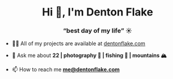 <h1 align="center">Hi 👋, I'm Denton Flake</h1>
<h3 align="center">“best day of my life” ☀️</h3>

- 👨‍💻 All of my projects are available at [dentonflake.com](dentonflake.com)

- 💬 Ask me about **22 | photography 📸 | fishing 🎣 | mountains 🏔️**

- 📫 How to reach me **me@dentonflake.com**



<!--
**dentonflake/dentonflake** is a ✨ _special_ ✨ repository because its `README.md` (this file) appears on your GitHub profile.

Here are some ideas to get you started:

- 🔭 I’m currently working on ...
- 🌱 I’m currently learning ...
- 👯 I’m looking to collaborate on ...
- 🤔 I’m looking for help with ...
- 💬 Ask me about ...
- 📫 How to reach me: ...
- 😄 Pronouns: ...
- ⚡ Fun fact: ...
-->
